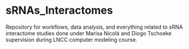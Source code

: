 # sRNAs_Interactomes
Repository for workflows, data analysis, and everything related to sRNA interactome studies done under Marisa Nicolá and Diogo Tschoeke supervision during LNCC computer modeling course.
